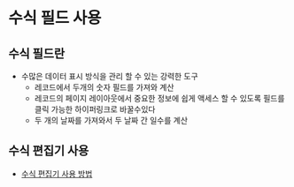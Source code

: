 # 수식 필드 사용

## 수식 필드란

 - 수많은 데이터 표시 방식을 관리 할 수 있는 강력한 도구
    - 레코드에서 두개의 숫자 필드를 가져와 계산
    - 레코드의 페이지 레이아웃에서 중요한 정보에 쉽게 액세스 할 수 있도록 필드를 클릭 가능한 하이퍼링크로 바꿀수있다
    - 두 개의 날짜를 가져와서 두 날짜 간 일수를 계산

## 수식 편집기 사용

 - [수식 편집기 사용 방법](https://trailhead.salesforce.com/ko/content/learn/modules/point_click_business_logic/formula_fields?trailmix_creator_id=strailhead&trailmix_slug=prepare-for-your-salesforce-administrator-credential)
